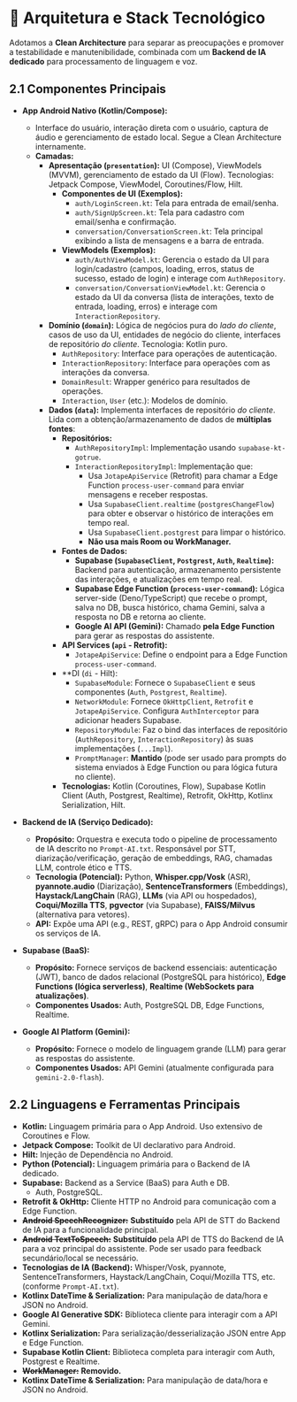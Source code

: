 # 🧱 Arquitetura e Stack Tecnológico

Adotamos a **Clean Architecture** para separar as preocupações e promover a testabilidade e manutenibilidade, combinada com um **Backend de IA dedicado** para processamento de linguagem e voz.

## 2.1 Componentes Principais

*   **App Android Nativo (Kotlin/Compose):**
    *   Interface do usuário, interação direta com o usuário, captura de áudio e gerenciamento de estado local. Segue a Clean Architecture internamente.
    *   **Camadas:**
        *   **Apresentação (`presentation`):** UI (Compose), ViewModels (MVVM), gerenciamento de estado da UI (Flow). Tecnologias: Jetpack Compose, ViewModel, Coroutines/Flow, Hilt.
            *   **Componentes de UI (Exemplos):**
                *   `auth/LoginScreen.kt`: Tela para entrada de email/senha.
                *   `auth/SignUpScreen.kt`: Tela para cadastro com email/senha e confirmação.
                *   `conversation/ConversationScreen.kt`: Tela principal exibindo a lista de mensagens e a barra de entrada.
            *   **ViewModels (Exemplos):**
                *   `auth/AuthViewModel.kt`: Gerencia o estado da UI para login/cadastro (campos, loading, erros, status de sucesso, estado de login) e interage com `AuthRepository`.
                *   `conversation/ConversationViewModel.kt`: Gerencia o estado da UI da conversa (lista de interações, texto de entrada, loading, erros) e interage com `InteractionRepository`.
        *   **Domínio (`domain`):** Lógica de negócios pura do *lado do cliente*, casos de uso da UI, entidades de negócio do cliente, interfaces de repositório *do cliente*. Tecnologia: Kotlin puro.
            *   `AuthRepository`: Interface para operações de autenticação.
            *   `InteractionRepository`: Interface para operações com as interações da conversa.
            *   `DomainResult`: Wrapper genérico para resultados de operações.
            *   `Interaction`, `User` (etc.): Modelos de domínio.
        *   **Dados (`data`):** Implementa interfaces de repositório *do cliente*. Lida com a obtenção/armazenamento de dados de **múltiplas fontes**:
            *   **Repositórios:**
                *   `AuthRepositoryImpl`: Implementação usando `supabase-kt-gotrue`.
                *   `InteractionRepositoryImpl`: Implementação que:
                    *   Usa `JotapeApiService` (Retrofit) para chamar a Edge Function `process-user-command` para enviar mensagens e receber respostas.
                    *   Usa `SupabaseClient.realtime` (`postgresChangeFlow`) para obter e observar o histórico de interações em tempo real.
                    *   Usa `SupabaseClient.postgrest` para limpar o histórico.
                    *   **Não usa mais Room ou WorkManager.**
            *   **Fontes de Dados:**
                *   **Supabase (`SupabaseClient`, `Postgrest`, `Auth`, `Realtime`):** Backend para autenticação, armazenamento persistente das interações, e atualizações em tempo real.
                *   **Supabase Edge Function (`process-user-command`):** Lógica server-side (Deno/TypeScript) que recebe o prompt, salva no DB, busca histórico, chama Gemini, salva a resposta no DB e retorna ao cliente.
                *   **Google AI API (Gemini):** Chamado **pela Edge Function** para gerar as respostas do assistente.
            *   **API Services (`api` - Retrofit):**
                *   `JotapeApiService`: Define o endpoint para a Edge Function `process-user-command`.
            *   **DI (`di` - Hilt):
                *   `SupabaseModule`: Fornece o `SupabaseClient` e seus componentes (`Auth`, `Postgrest`, `Realtime`).
                *   `NetworkModule`: Fornece `OkHttpClient`, `Retrofit` e `JotapeApiService`. Configura `AuthInterceptor` para adicionar headers Supabase.
                *   `RepositoryModule`: Faz o bind das interfaces de repositório (`AuthRepository`, `InteractionRepository`) às suas implementações (`...Impl`).
                *   `PromptManager`: **Mantido** (pode ser usado para prompts do sistema enviados à Edge Function ou para lógica futura no cliente).
            *   **Tecnologias:** Kotlin (Coroutines, Flow), Supabase Kotlin Client (Auth, Postgrest, Realtime), Retrofit, OkHttp, Kotlinx Serialization, Hilt.

*   **Backend de IA (Serviço Dedicado):**
    *   **Propósito:** Orquestra e executa todo o pipeline de processamento de IA descrito no `Prompt-AI.txt`. Responsável por STT, diarização/verificação, geração de embeddings, RAG, chamadas LLM, controle ético e TTS.
    *   **Tecnologia (Potencial):** Python, **Whisper.cpp/Vosk** (ASR), **pyannote.audio** (Diarização), **SentenceTransformers** (Embeddings), **Haystack/LangChain** (RAG), **LLMs** (via API ou hospedados), **Coqui/Mozilla TTS**, **pgvector** (via Supabase), **FAISS/Milvus** (alternativa para vetores).
    *   **API:** Expõe uma API (e.g., REST, gRPC) para o App Android consumir os serviços de IA.

*   **Supabase (BaaS):**
    *   **Propósito:** Fornece serviços de backend essenciais: autenticação (JWT), banco de dados relacional (PostgreSQL para histórico), **Edge Functions (lógica serverless)**, **Realtime (WebSockets para atualizações)**.
    *   **Componentes Usados:** Auth, PostgreSQL DB, Edge Functions, Realtime.

*   **Google AI Platform (Gemini):**
    *   **Propósito:** Fornece o modelo de linguagem grande (LLM) para gerar as respostas do assistente.
    *   **Componentes Usados:** API Gemini (atualmente configurada para `gemini-2.0-flash`).

## 2.2 Linguagens e Ferramentas Principais

*   **Kotlin:** Linguagem primária para o App Android. Uso extensivo de Coroutines e Flow.
*   **Jetpack Compose:** Toolkit de UI declarativo para Android.
*   **Hilt:** Injeção de Dependência no Android.
*   **Python (Potencial):** Linguagem primária para o Backend de IA dedicado.
*   **Supabase:** Backend as a Service (BaaS) para Auth e DB.
    *   Auth, PostgreSQL.
*   **Retrofit & OkHttp:** Cliente HTTP no Android para comunicação com a Edge Function.
*   **~~Android SpeechRecognizer:~~** **Substituído** pela API de STT do Backend de IA para a funcionalidade principal.
*   **~~Android TextToSpeech:~~** **Substituído** pela API de TTS do Backend de IA para a voz principal do assistente. Pode ser usado para feedback secundário/local se necessário.
*   **Tecnologias de IA (Backend):** Whisper/Vosk, pyannote, SentenceTransformers, Haystack/LangChain, Coqui/Mozilla TTS, etc. (conforme `Prompt-AI.txt`).
*   **Kotlinx DateTime & Serialization:** Para manipulação de data/hora e JSON no Android.
*   **Google AI Generative SDK:** Biblioteca cliente para interagir com a API Gemini.
*   **Kotlinx Serialization:** Para serialização/desserialização JSON entre App e Edge Function.
*   **Supabase Kotlin Client:** Biblioteca completa para interagir com Auth, Postgrest e Realtime.
*   **~~WorkManager:~~** **Removido.**
*   **Kotlinx DateTime & Serialization:** Para manipulação de data/hora e JSON no Android. 